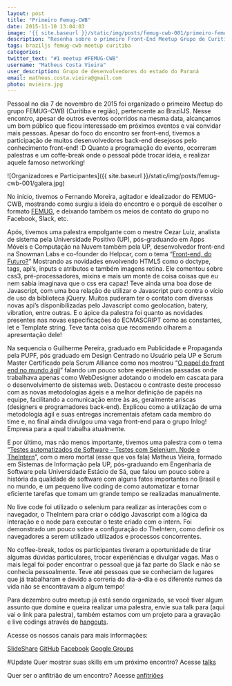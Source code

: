 ```yaml
---
layout: post
title: "Primeiro Femug-CWB"
date: 2015-11-10 13:04:03
image: '{{ site.baseurl }}/static/img/posts/femug-cwb-001/primeiro-femug-cwb.png'
description: "Resenha sobre o primeiro Front-End Meetup Grupo de Curitiba"
tags: braziljs femug-cwb meetup curitiba
categories:
twitter_text: "#1 meetup #FEMUG-CWB"
username: "Matheus Costa Vieira"
user_description: Grupo de desenvolvedores do estado do Paraná
email: matheus.costa.vieira@gmail.com
photo: mvieira.jpg
---
```


Pessoal no dia 7 de novembro de 2015 foi organizado o primeiro Meetup do grupo FEMUG-CWB (Curitiba e região), pertencente ao BrazilJS. Nesse encontro, apesar de outros eventos ocorridos na mesma data, alcançamos um bom público que ficou interessado em próximos eventos e vai convidar mais pessoas. Apesar do foco do encontro ser front-end, tivemos a participação de muitos desenvolvedores back-end desejosos pelo conhecimento front-end! :D
Quanto a programação do evento, ocorreram palestras e um coffe-break onde o pessoal pôde trocar ideia, e realizar aquele famoso networking!

![Organizadores e Participantes]({{ site.baseurl }}/static/img/posts/femug-cwb-001/galera.jpg)

No início, tivemos o Fernando Moreira, agitador e idealizador do FEMUG-CWB, mostrando como surgiu a ideia do encontro e o porquê de escolher o formato [FEMUG](https://github.com/braziljs/femug), e deixando também os meios de contato do grupo no Facebook, Slack, etc.

Após, tivemos uma palestra empolgante com o mestre Cezar Luiz, analista de sistema pela Universidade Positivo (UP), pós-graduando em Apps Móveis e Computação na Nuvem também pela UP, desenvolvedor front-end na Snowman Labs e co-founder do Helpcar, com o tema “[Front-end, do Futuro?](https://slides.com/cezarluiz/front-end-do-futuro#/)” Mostrando as novidades envolvendo HTML5 como o doctype, tags, api’s, inputs e atributos e também imagens retina. Ele comentou sobre css3, pré-processadores, mixins e mais um monte de coisa coisas que eu nem sabia imaginava que o css era capaz! 
Teve ainda uma boa dose de Javascript, com uma boa relação de utilizar o Javascript puro contra o vício de uso da biblioteca jQuery. Muitos puderam ter o contato com diversas novas api’s disponibilizadas pelo Javascript como geolocation, batery, vibration, entre outras. E o ápice da palestra foi quanto as novidades presentes nas novas especificações do ECMASCRIPT como as constantes, let e Template string. Teve tanta coisa que recomendo olharem a apresentação dele!

Na sequencia o Guilherme Pereira, graduado em Publicidade e Propaganda pela PUPF, pós graduado em Design Centrado no Usuário pela UP e Scrum Master Certificado pela Scrum Alliance como nos mostrou “[O papel do front end no mundo ágil](https://pt.slideshare.net/FEMUG-CWB/o-papel-do-front-end-no-mundo-gil)” falando um pouco sobre experiências passadas onde trabalhava apenas como WebDesigner adotando o modelo em cascata para o desenvolvimento de sistemas web. Destacou o contraste deste processo com as novas metodologias ágeis e a melhor definição de papéis na equipe, facilitando a comunicação entre às as, geralmente ariscas (designers e programadores back-end). Explicou como a utilização de uma metodologia ágil e suas entregas incrementais afetam cada membro do time e, no final ainda divulgou uma vaga front-end para o grupo Inlog! Empresa para a qual trabalha atualmente.

E por último, mas não menos importante, tivemos uma palestra com o tema “[Testes automatizados de Software – Testes com Selenium, Node e TheIntern](https://pt.slideshare.net/FEMUG-CWB/testes-automatizados-de-software-54525733)”, com o mero mortal (esse que vos fala) Matheus Vieira, formado em Sistemas de Informação pela UP, pós-graduando em Engenharia de Software pela Universidade Estácio de Sá, que falou um pouco sobre a história da qualidade de software com alguns fatos importantes no Brasil e no mundo, e um pequeno live coding de como automatizar e tornar eficiente tarefas que tomam um grande tempo se realizadas manualmente.

No live code foi utilizado o selenium para realizar as interações com o navegador, o TheIntern para criar o código Javascript com a lógica da interação e o node para executar o teste criado com o intern. Foi demonstrado um pouco sobre a configuração do TheIntern, como definir os navegadores a serem utilizado utilizados e processos concorrentes.

No coffee-break, todos os participantes tiveram a oportunidade de tirar algumas dúvidas particulares, trocar experiências e divulgar vagas. Mas o mais legal foi poder encontrar o pessoal que já faz parte do Slack e não se conhecia pessoalmente. Teve até pessoas que se conheciam de lugares que já trabalharam e devido a correria do dia-a-dia e os diferente rumos da vida não se encontravam a algum tempo!

Para dezembro outro meetup já está sendo organizado, se você tiver algum assunto que domine e queira realizar uma palestra, envie sua talk para (aqui vai o link para palestra), também estamos com um projeto para a gravação e live codings através de [hangouts](https://docs.google.com/spreadsheets/d/14j2GF-zqv6tDSej-6fyKRYxm-2QVcFKYPn_rL3WcE_Q/edit#gid=1600912741).

Acesse os nossos canais para mais informações:

[SlideShare](https://pt.slideshare.net/FEMUG-CWB)
[GitHub](https://github.com/femug-cwb)
[Facebook](https://www.facebook.com/FEMUG.CWB/)
[Google Groups](https://groups.google.com/forum/#!topic/femug-cwb/KhCJbMLBEDM)

#Update
Quer mostrar suas skills em um próximo encontro?
Acesse [talks](https://docs.google.com/forms/d/16PqdkOuVro7eBZEqIEfLTScQCUpILeuiX5JF98Z3p2E/viewform?c=0&w=1)


Quer ser o anfitrião de um encontro?
Acesse [anfitriões](https://docs.google.com/forms/d/1J5ODCiLZe2VGufA-UO6_L7qhTg3BEmziQAaUsCWoFhQ/viewform?c=0&w=1)